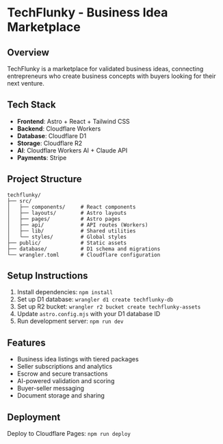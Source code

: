 # TechFlunky - Business Idea Marketplace

## Overview
TechFlunky is a marketplace for validated business ideas, connecting entrepreneurs who create business concepts with buyers looking for their next venture.

## Tech Stack
- **Frontend**: Astro + React + Tailwind CSS
- **Backend**: Cloudflare Workers
- **Database**: Cloudflare D1
- **Storage**: Cloudflare R2
- **AI**: Cloudflare Workers AI + Claude API
- **Payments**: Stripe

## Project Structure
```
techflunky/
├── src/
│   ├── components/     # React components
│   ├── layouts/        # Astro layouts
│   ├── pages/          # Astro pages
│   ├── api/            # API routes (Workers)
│   ├── lib/            # Shared utilities
│   └── styles/         # Global styles
├── public/             # Static assets
├── database/           # D1 schema and migrations
└── wrangler.toml       # Cloudflare configuration
```

## Setup Instructions
1. Install dependencies: `npm install`
2. Set up D1 database: `wrangler d1 create techflunky-db`
3. Set up R2 bucket: `wrangler r2 bucket create techflunky-assets`
4. Update `astro.config.mjs` with your D1 database ID
5. Run development server: `npm run dev`

## Features
- Business idea listings with tiered packages
- Seller subscriptions and analytics
- Escrow and secure transactions
- AI-powered validation and scoring
- Buyer-seller messaging
- Document storage and sharing

## Deployment
Deploy to Cloudflare Pages: `npm run deploy`

